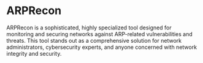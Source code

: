 # ARPRecon
ARPRecon is a sophisticated, highly specialized tool designed for monitoring and securing networks against ARP-related vulnerabilities and threats. This tool stands out as a comprehensive solution for network administrators, cybersecurity experts, and anyone concerned with network integrity and security.
